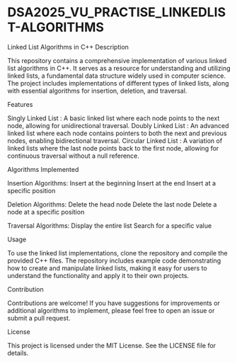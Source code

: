 # DSA2025_VU_PRACTISE_LINKEDLIST-ALGORITHMS
Linked List Algorithms in C++
Description

This repository contains a comprehensive implementation of various linked list algorithms in C++. It serves as a resource for understanding and utilizing linked lists, a fundamental data structure widely used in computer science. The project includes implementations of different types of linked lists, along with essential algorithms for insertion, deletion, and traversal.

Features

Singly Linked List : A basic linked list where each node points to the next node, allowing for unidirectional traversal.
Doubly Linked List : An advanced linked list where each node contains pointers to both the next and previous nodes, enabling bidirectional traversal.
Circular Linked List : A variation of linked lists where the last node points back to the first node, allowing for continuous traversal without a null reference.

Algorithms Implemented

Insertion Algorithms:
   Insert at the beginning
   Insert at the end
   Insert at a specific position

Deletion Algorithms:
   Delete the head node
   Delete the last node
   Delete a node at a specific position

Traversal Algorithms:
   Display the entire list
   Search for a specific value

Usage

To use the linked list implementations, clone the repository and compile the provided C++ files. The repository includes example code demonstrating how to create and manipulate linked lists, making it easy for users to understand the functionality and apply it to their own projects.

Contribution

Contributions are welcome! If you have suggestions for improvements or additional algorithms to implement, please feel free to open an issue or submit a pull request.

License

This project is licensed under the MIT License. See the LICENSE file for details.
